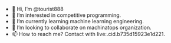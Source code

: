 - 👋 Hi, I’m @tourist888
- 👀 I’m interested in competitive programming.
- 🌱 I’m currently learning machine learning engineering.
- 💞️ I’m looking to collaborate on machinatops organization.
- 📫 How to reach me? Contact with live:.cid.b735d15923e1d221.
<!---
tourist888/tourist888 is a ✨ special ✨ repository because its `README.md` (this file) appears on your GitHub profile.
You can click the Preview link to take a look at your changes.
--->
